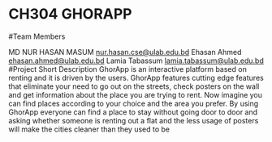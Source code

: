 # CH304 GHORAPP
#Team Members

MD NUR HASAN MASUM nur.hasan.cse@ulab.edu.bd
Ehasan Ahmed ehasan.ahmed@ulab.edu.bd
Lamia Tabassum lamia.tabassum@ulab.edu.bd
#Project Short Description
GhorApp is an interactive platform based on renting and it is driven by the users. GhorApp
features cutting edge features that eliminate your need to go out on the streets, check posters
on the wall and get information about the place you are trying to rent. Now imagine you can find
places according to your choice and the area you prefer. By using GhorApp everyone can find a
place to stay without going door to door and asking whether someone is renting out a flat and
the less usage of posters will make the cities cleaner than they used to be
